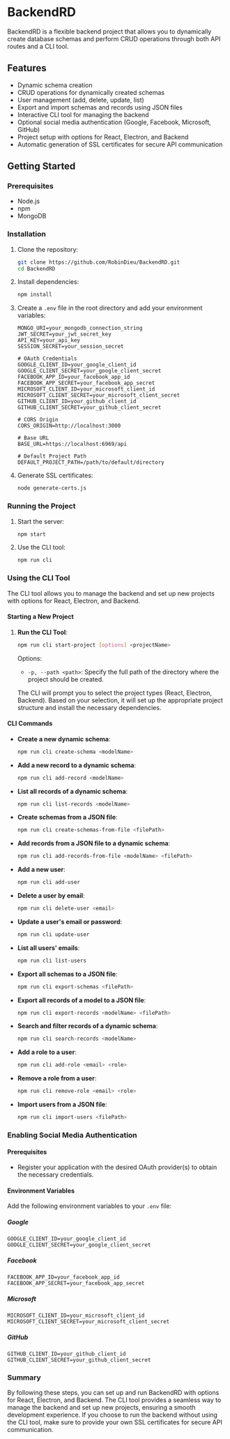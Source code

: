 # BackendRD

BackendRD is a flexible backend project that allows you to dynamically create database schemas and perform CRUD operations through both API routes and a CLI tool.

## Features

- Dynamic schema creation
- CRUD operations for dynamically created schemas
- User management (add, delete, update, list)
- Export and import schemas and records using JSON files
- Interactive CLI tool for managing the backend
- Optional social media authentication (Google, Facebook, Microsoft, GitHub)
- Project setup with options for React, Electron, and Backend
- Automatic generation of SSL certificates for secure API communication

## Getting Started

### Prerequisites

- Node.js
- npm
- MongoDB

### Installation

1. Clone the repository:

   ```bash
   git clone https://github.com/RobinDieu/BackendRD.git
   cd BackendRD
   ```

2. Install dependencies:

   ```bash
   npm install
   ```

3. Create a `.env` file in the root directory and add your environment variables:

   ```plaintext
   MONGO_URI=your_mongodb_connection_string
   JWT_SECRET=your_jwt_secret_key
   API_KEY=your_api_key
   SESSION_SECRET=your_session_secret

   # OAuth Credentials
   GOOGLE_CLIENT_ID=your_google_client_id
   GOOGLE_CLIENT_SECRET=your_google_client_secret
   FACEBOOK_APP_ID=your_facebook_app_id
   FACEBOOK_APP_SECRET=your_facebook_app_secret
   MICROSOFT_CLIENT_ID=your_microsoft_client_id
   MICROSOFT_CLIENT_SECRET=your_microsoft_client_secret
   GITHUB_CLIENT_ID=your_github_client_id
   GITHUB_CLIENT_SECRET=your_github_client_secret

   # CORS Origin
   CORS_ORIGIN=http://localhost:3000

   # Base URL
   BASE_URL=https://localhost:6969/api

   # Default Project Path
   DEFAULT_PROJECT_PATH=/path/to/default/directory
   ```

4. Generate SSL certificates:

   ```bash
   node generate-certs.js
   ```

### Running the Project

1. Start the server:

   ```bash
   npm start
   ```

2. Use the CLI tool:
   ```bash
   npm run cli
   ```

### Using the CLI Tool

The CLI tool allows you to manage the backend and set up new projects with options for React, Electron, and Backend.

#### Starting a New Project

1. **Run the CLI Tool**:

   ```bash
   npm run cli start-project [options] <projectName>
   ```

   Options:

   - `-p, --path <path>`: Specify the full path of the directory where the project should be created.

   The CLI will prompt you to select the project types (React, Electron, Backend). Based on your selection, it will set up the appropriate project structure and install the necessary dependencies.

#### CLI Commands

- **Create a new dynamic schema**:

  ```bash
  npm run cli create-schema <modelName>
  ```

- **Add a new record to a dynamic schema**:

  ```bash
  npm run cli add-record <modelName>
  ```

- **List all records of a dynamic schema**:

  ```bash
  npm run cli list-records <modelName>
  ```

- **Create schemas from a JSON file**:

  ```bash
  npm run cli create-schemas-from-file <filePath>
  ```

- **Add records from a JSON file to a dynamic schema**:

  ```bash
  npm run cli add-records-from-file <modelName> <filePath>
  ```

- **Add a new user**:

  ```bash
  npm run cli add-user
  ```

- **Delete a user by email**:

  ```bash
  npm run cli delete-user <email>
  ```

- **Update a user's email or password**:

  ```bash
  npm run cli update-user
  ```

- **List all users' emails**:

  ```bash
  npm run cli list-users
  ```

- **Export all schemas to a JSON file**:

  ```bash
  npm run cli export-schemas <filePath>
  ```

- **Export all records of a model to a JSON file**:

  ```bash
  npm run cli export-records <modelName> <filePath>
  ```

- **Search and filter records of a dynamic schema**:

  ```bash
  npm run cli search-records <modelName>
  ```

- **Add a role to a user**:

  ```bash
  npm run cli add-role <email> <role>
  ```

- **Remove a role from a user**:

  ```bash
  npm run cli remove-role <email> <role>
  ```

- **Import users from a JSON file**:

  ```bash
  npm run cli import-users <filePath>
  ```

### Enabling Social Media Authentication

#### Prerequisites

- Register your application with the desired OAuth provider(s) to obtain the necessary credentials.

#### Environment Variables

Add the following environment variables to your `.env` file:

##### Google

```plaintext
GOOGLE_CLIENT_ID=your_google_client_id
GOOGLE_CLIENT_SECRET=your_google_client_secret
```

##### Facebook

```plaintext
FACEBOOK_APP_ID=your_facebook_app_id
FACEBOOK_APP_SECRET=your_facebook_app_secret
```

##### Microsoft

```plaintext
MICROSOFT_CLIENT_ID=your_microsoft_client_id
MICROSOFT_CLIENT_SECRET=your_microsoft_client_secret
```

##### GitHub

```plaintext
GITHUB_CLIENT_ID=your_github_client_id
GITHUB_CLIENT_SECRET=your_github_client_secret
```

### Summary

By following these steps, you can set up and run BackendRD with options for React, Electron, and Backend. The CLI tool provides a seamless way to manage the backend and set up new projects, ensuring a smooth development experience. If you choose to run the backend without using the CLI tool, make sure to provide your own SSL certificates for secure API communication.
